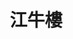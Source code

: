 ---
title: "江牛樓"
description: "江牛樓"
layout: shop
keywords:
  - 美食競賽
  - 台灣美食
  - 美食精選
datePublished: "2025-06-30"
dateModified: "2025-07-07"
city: "台北市"
district: "大同區"
address: "台北市大同區民樂街6號"
phone: ""
geo: "25.055712283156602, 121.5108171826953"
google_map: "https://maps.app.goo.gl/HeZwPDgFPksGptQd8"
footinder: "https://footinder.com.tw/%e5%8f%b0%e5%8c%97%e5%b8%82%e5%a4%a7%e5%90%8c%e5%8d%80/362146/"
official: "https://www.facebook.com/profile.php?id=61552768012922"
award:
  - name: "500盤"
    year: "2024"
    entries:
      - dishes:
          - "紅燒刀削牛肉麵"

---